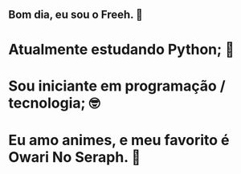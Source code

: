 ## Bom dia, eu sou o Freeh. 🙉

# Atualmente estudando Python; 🐍
# Sou iniciante em programação / tecnologia; 🤓
# Eu amo animes, e meu favorito é Owari No Seraph. 🧛
